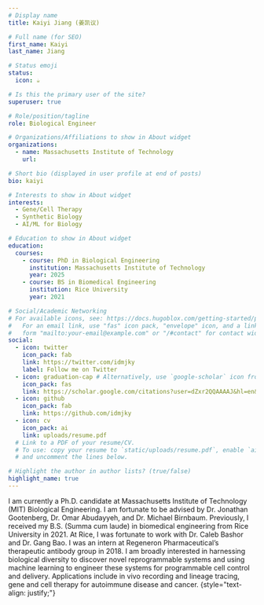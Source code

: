 ```yaml
---
# Display name
title: Kaiyi Jiang (姜凯议)

# Full name (for SEO)
first_name: Kaiyi
last_name: Jiang

# Status emoji
status:
  icon: ☕️

# Is this the primary user of the site?
superuser: true

# Role/position/tagline
role: Biological Engineer

# Organizations/Affiliations to show in About widget
organizations:
  - name: Massachusetts Institute of Technology
    url: 

# Short bio (displayed in user profile at end of posts)
bio: kaiyi

# Interests to show in About widget
interests:
  - Gene/Cell Therapy
  - Synthetic Biology
  - AI/ML for Biology

# Education to show in About widget
education:
  courses:
    - course: PhD in Biological Engineering
      institution: Massachusetts Institute of Technology
      year: 2025 
    - course: BS in Biomedical Engineering
      institution: Rice University
      year: 2021

# Social/Academic Networking
# For available icons, see: https://docs.hugoblox.com/getting-started/page-builder/#icons
#   For an email link, use "fas" icon pack, "envelope" icon, and a link in the
#   form "mailto:your-email@example.com" or "/#contact" for contact widget.
social:
  - icon: twitter
    icon_pack: fab
    link: https://twitter.com/idmjky
    label: Follow me on Twitter
  - icon: graduation-cap # Alternatively, use `google-scholar` icon from `ai` icon pack
    icon_pack: fas
    link: https://scholar.google.com/citations?user=dZxr2QQAAAAJ&hl=en&authuser=1
  - icon: github
    icon_pack: fab
    link: https://github.com/idmjky
  - icon: cv
    icon_pack: ai
    link: uploads/resume.pdf
  # Link to a PDF of your resume/CV.
  # To use: copy your resume to `static/uploads/resume.pdf`, enable `ai` icons in `params.yaml`,
  # and uncomment the lines below.

# Highlight the author in author lists? (true/false)
highlight_name: true
---
```

I am currently a Ph.D. candidate at Massachusetts Institute of Technology (MIT) Biological Engineering. I am fortunate to be advised by Dr. Jonathan Gootenberg, Dr. Omar Abudayyeh, and Dr. Michael Birnbaum. Previously, I received my B.S. (Summa cum laude) in biomedical engineering from Rice University in 2021. At Rice, I was fortunate to work with Dr. Caleb Bashor and Dr. Gang Bao. I was an intern at Regeneron Pharmaceutical’s therapeutic antibody group in 2018. I am broadly interested in harnessing biological diversity to discover novel reprogrammable systems and using machine learning to engineer these systems for programmable cell control and delivery. Applications include in vivo recording and lineage tracing, gene and cell therapy for autoimmune disease and cancer.
{style="text-align: justify;"}
